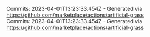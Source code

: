 Commits: 2023-04-01T13:23:33.454Z - Generated via https://github.com/marketplace/actions/artificial-grass
<br>
Commits: 2023-04-01T13:23:33.454Z - Generated via https://github.com/marketplace/actions/artificial-grass
<br>
